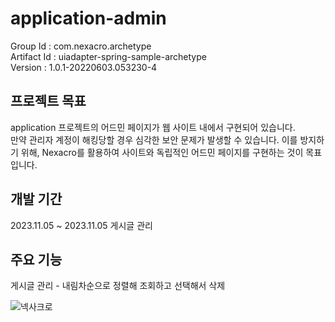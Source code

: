 # application-admin

Group Id : com.nexacro.archetype <br>
Artifact Id : uiadapter-spring-sample-archetype<br>
Version : 1.0.1-20220603.053230-4<br>



## 프로젝트 목표

application 프로젝트의 어드민 페이지가 웹 사이트 내에서 구현되어 있습니다.
<br>
만약 관리자 계정이 해킹당할 경우 심각한 보안 문제가 발생할 수 있습니다.
이를 방지하기 위해, Nexacro를 활용하여 사이트와 독립적인 어드민 페이지를 구현하는 것이 목표입니다.



## 개발 기간

2023.11.05 ~ 2023.11.05 게시글 관리



## 주요 기능

게시글 관리 - 내림차순으로 정렬해 조회하고 선택해서 삭제

![넥사크로](https://github.com/fxzz/application-admin/assets/3148006/693a16d8-fcaf-424d-9c43-cc9b9ce8b83e)


